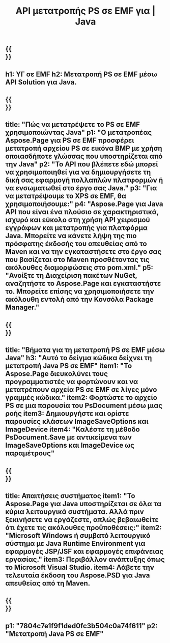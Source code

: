 ﻿---
translation: true
template: /_templates/_conversion-child-java.md
title: API μετατροπής PS σε EMF για | Java
url: /java/conversion/ps-to-emf/
description: Δείγμα κώδικα μετατροπής Java για μορφή PS σε αρχείο EMF. Χρησιμοποιήστε αυτό το παράδειγμα κώδικα για να μετατρέψετε το PS σε EMF σε οποιαδήποτε εφαρμογή που βασίζεται σε Web ή Desktop Java.
informat: PS
outformat: EMF
otherformats: XPS EPS
---

{{<section banner>}}
---
h1: ΥΓ σε EMF
h2: Μετατροπή PS σε EMF μέσω API Solution για Java.
---

{{<section overview>}}
---
title: "Πώς να μετατρέψετε το PS σε EMF χρησιμοποιώντας Java"
p1: "Ο μετατροπέας Aspose.Page για PS σε EMF προσφέρει μετατροπή αρχείου PS σε εικόνα BMP με χρήση οποιασδήποτε γλώσσας που υποστηρίζεται από την Java"
p2: "Το API που βλέπετε εδώ μπορεί να χρησιμοποιηθεί για να δημιουργήσετε τη δική σας εφαρμογή πολλαπλών πλατφορμών ή να ενσωματωθεί στο έργο σας Java."
p3: "Για να μετατρέψουμε το XPS σε EMF, θα χρησιμοποιήσουμε:"
p4: "Aspose.Page για Java API που είναι ένα πλούσιο σε χαρακτηριστικά, ισχυρό και εύκολο στη χρήση API χειρισμού εγγράφων και μετατροπής για πλατφόρμα Java. Μπορείτε να κάνετε λήψη της πιο πρόσφατης έκδοσής του απευθείας από το Maven και να την εγκαταστήσετε στο έργο σας που βασίζεται στο Maven προσθέτοντας τις ακόλουθες διαμορφώσεις στο pom.xml."
p5: "Ανοίξτε τη Διαχείριση πακέτων NuGet, αναζητήστε το Aspose.Page και εγκαταστήστε το. Μπορείτε επίσης να χρησιμοποιήσετε την ακόλουθη εντολή από την Κονσόλα Package Manager."
---

{{<section feature1>}}
---
title: "Βήματα για τη μετατροπή PS σε EMF μέσω Java"
h3: "Αυτό το δείγμα κώδικα δείχνει τη μετατροπή Java PS σε EMF"
item1: "Το Aspose.Page διευκολύνει τους προγραμματιστές να φορτώνουν και να μετατρέπουν αρχεία PS σε EMF σε λίγες μόνο γραμμές κώδικα."
item2: Φορτώστε το αρχείο PS σε μια παρουσία του PsDocument μέσω μιας ροής
item3: Δημιουργήστε και ορίστε παρουσίες κλάσεων ImageSaveOptions και ImageDevice
item4: "Καλέστε τη μέθοδο PsDocument.Save με αντικείμενα των ImageSaveOptions και ImageDevice ως παραμέτρους"
---

{{<section feature2>}}
---
title: Απαιτήσεις συστήματος
item1: "Το Aspose.Page για Java υποστηρίζεται σε όλα τα κύρια λειτουργικά συστήματα. Αλλά πριν ξεκινήσετε να εργάζεστε, απλώς βεβαιωθείτε ότι έχετε τις ακόλουθες προϋποθέσεις:"
item2: "Microsoft Windows ή συμβατό λειτουργικό σύστημα με Java Runtime Environment για εφαρμογές JSP/JSF και εφαρμογές επιφάνειας εργασίας."
item3: Περιβάλλον ανάπτυξης όπως το Microsoft Visual Studio.
item4: Λάβετε την τελευταία έκδοση του Aspose.PSD για Java απευθείας από τη Maven.
---

{{<section gist>}}
---
p1: "7804c7e1f9f1ded0fc3b504c0a74f611"
p2: "Μετατροπή Java PS σε EMF"
---
